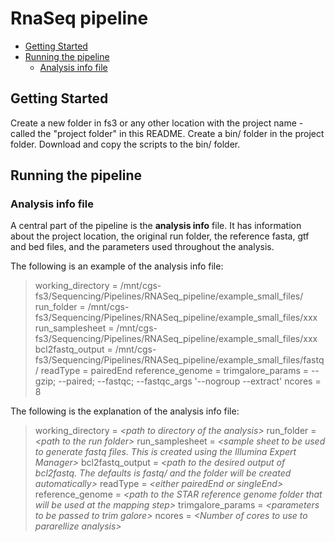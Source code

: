RnaSeq pipeline
================

-   [Getting Started](#getting-started)
-   [Running the pipeline](#running-the-pipeline)
    -   [Analysis info file](#analysis-info-file)

Getting Started
---------------

Create a new folder in fs3 or any other location with the project name - called the "project folder" in this README.
Create a bin/ folder in the project folder.
Download and copy the scripts to the bin/ folder.

Running the pipeline
--------------------

### Analysis info file

A central part of the pipeline is the **analysis info** file. It has information about the project location, the original run folder, the reference fasta, gtf and bed files, and the parameters used throughout the analysis.

The following is an example of the analysis info file:

> working\_directory = /mnt/cgs-fs3/Sequencing/Pipelines/RNASeq\_pipeline/example\_small\_files/
> run\_folder = /mnt/cgs-fs3/Sequencing/Pipelines/RNASeq\_pipeline/example\_small\_files/xxx
> run\_samplesheet = /mnt/cgs-fs3/Sequencing/Pipelines/RNASeq\_pipeline/example\_small\_files/xxx
> bcl2fastq\_output = /mnt/cgs-fs3/Sequencing/Pipelines/RNASeq\_pipeline/example\_small\_files/fastq/
> readType = pairedEnd
> reference\_genome =
> trimgalore\_params = --gzip; --paired; --fastqc; --fastqc\_args '--nogroup --extract'
> ncores = 8

The following is the explanation of the analysis info file:

> working\_directory = *&lt;path to directory of the analysis&gt;*
> run\_folder = *&lt;path to the run folder&gt;*
> run\_samplesheet = *&lt;sample sheet to be used to generate fastq files. This is created using the Illumina Expert Manager&gt;*
> bcl2fastq\_output = *&lt;path to the desired output of bcl2fastq. The defaults is fastq/ and the folder will be created automatically&gt;*
> readType = *&lt;either pairedEnd or singleEnd&gt;*
> reference\_genome = *&lt;path to the STAR reference genome folder that will be used at the mapping step&gt;*
> trimgalore\_params = *&lt;parameters to be passed to trim galore&gt;*
> ncores = *&lt;Number of cores to use to pararellize analysis&gt;*
